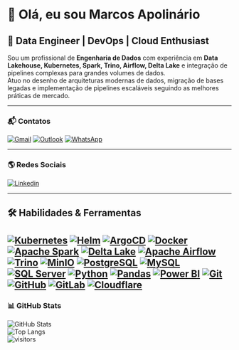 # 👋 Olá, eu sou Marcos Apolinário  

## 🚀 Data Engineer | DevOps | Cloud Enthusiast  

Sou um profissional de **Engenharia de Dados** com experiência em **Data Lakehouse, Kubernetes, Spark, Trino, Airflow, Delta Lake** e integração de pipelines complexas para grandes volumes de dados.  
Atuo no desenho de arquiteturas modernas de dados, migração de bases legadas e implementação de pipelines escaláveis seguindo as melhores práticas de mercado.  

---

### 📬 Contatos  
[![Gmail](https://img.shields.io/badge/Gmail-D14836?style=for-the-badge&logo=gmail&logoColor=white)](mailto:marcosapo01@gmail.com)
[![Outlook](https://img.shields.io/badge/Outlook-0078D4?style=for-the-badge&logo=microsoftoutlook&logoColor=white)](mailto:mapolinario24@outlook.com)
[![WhatsApp](https://img.shields.io/badge/WhatsApp-25D366?style=for-the-badge&logo=whatsapp&logoColor=white)](https://wa.me/5516997727124)  

---

### 🌎 Redes Sociais  
[![Linkedin](https://img.shields.io/badge/LinkedIn-0A66C2?style=for-the-badge&logo=linkedin&logoColor=white)](https://www.linkedin.com/in/marcos-apolinario/)  

---

## 🛠️ Habilidades & Ferramentas

[![Kubernetes](https://img.shields.io/badge/Kubernetes-326CE5?style=for-the-badge&logo=kubernetes&logoColor=white)](#)
[![Helm](https://img.shields.io/badge/Helm-0F1689?style=for-the-badge&logo=helm&logoColor=white)](#)
[![ArgoCD](https://img.shields.io/badge/ArgoCD-FB6D3A?style=for-the-badge&logo=argo&logoColor=white)](#)
[![Docker](https://img.shields.io/badge/Docker-2496ED?style=for-the-badge&logo=docker&logoColor=white)](#)
[![Apache Spark](https://img.shields.io/badge/Apache%20Spark-E25A1C?style=for-the-badge&logo=apachespark&logoColor=white)](#)
[![Delta Lake](https://img.shields.io/badge/Delta%20Lake-0A8FDC?style=for-the-badge&logo=dell&logoColor=white)](#)
[![Apache Airflow](https://img.shields.io/badge/Apache%20Airflow-017CEE?style=for-the-badge&logo=apacheairflow&logoColor=white)](#)
[![Trino](https://img.shields.io/badge/Trino-4E44CE?style=for-the-badge&logo=trino&logoColor=white)](#)
[![MinIO](https://img.shields.io/badge/MinIO-C72E49?style=for-the-badge&logo=minio&logoColor=white)](#)
[![PostgreSQL](https://img.shields.io/badge/PostgreSQL-4169E1?style=for-the-badge&logo=postgresql&logoColor=white)](#)
[![MySQL](https://img.shields.io/badge/MySQL-4479A1?style=for-the-badge&logo=mysql&logoColor=white)](#)
[![SQL Server](https://img.shields.io/badge/SQL%20Server-CC2927?style=for-the-badge&logo=microsoftsqlserver&logoColor=white)](#)
[![Python](https://img.shields.io/badge/Python-3776AB?style=for-the-badge&logo=python&logoColor=white)](#)
[![Pandas](https://img.shields.io/badge/Pandas-150458?style=for-the-badge&logo=pandas&logoColor=white)](#)
[![Power BI](https://img.shields.io/badge/Power%20BI-F2C811?style=for-the-badge&logo=powerbi&logoColor=black)](#)
[![Git](https://img.shields.io/badge/Git-F05032?style=for-the-badge&logo=git&logoColor=white)](#)
[![GitHub](https://img.shields.io/badge/GitHub-181717?style=for-the-badge&logo=github&logoColor=white)](#)
[![GitLab](https://img.shields.io/badge/GitLab-FC6D26?style=for-the-badge&logo=gitlab&logoColor=white)](#)
[![Cloudflare](https://img.shields.io/badge/Cloudflare-F38020?style=for-the-badge&logo=cloudflare&logoColor=white)](#)
---

### 📊 GitHub Stats  
![GitHub Stats](https://github-readme-stats.vercel.app/api?username=mapolinario24&show_icons=true&theme=dracula)  
![Top Langs](https://github-readme-stats.vercel.app/api/top-langs/?username=mapolinario24&layout=compact&theme=dracula)  
![visitors](https://visitor-badge.laobi.icu/badge?page_id=mapolinario24)
